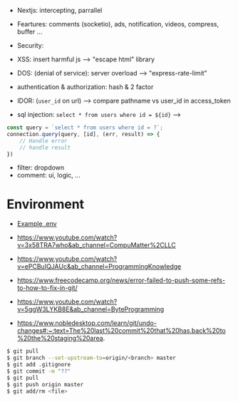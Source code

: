 <!-- Problem is not resolved -->

- Nextjs: intercepting, parrallel

- Feartures: comments (socketio), ads, notification, videos, compress, buffer ...

- Security:
+ XSS: insert harmful js --> "escape html" library

+ DOS: (denial of service): server overload --> "express-rate-limit"

+ authentication & authorization: hash & 2 factor

+ IDOR: (`user_id` on url) --> compare pathname vs user_id in access_token

+ sql injection: `select * from users where id = ${id}` --> 

```js
const query = `select * from users where id = ?`;
connection.query(query, [id], (err, result) => {
    // Handle error
    // handle result
})
```

- filter: dropdown
- comment: ui, logic, ...

# Environment
- [Example .env](https://github.com/vercel/next.js/tree/canary/examples/environment-variables)

- https://www.youtube.com/watch?v=3x58TRA7who&ab_channel=CompuMatter%2CLLC
- https://www.youtube.com/watch?v=ePCBuIQJAUc&ab_channel=ProgrammingKnowledge
- https://www.freecodecamp.org/news/error-failed-to-push-some-refs-to-how-to-fix-in-git/
- https://www.youtube.com/watch?v=5ggW3LYKB8E&ab_channel=ByteProgramming
- https://www.nobledesktop.com/learn/git/undo-changes#:~:text=The%20last%20commit%20that%20has,back%20to%20the%20staging%20area.

```bash
$ git pull
$ git branch --set-upstream-to=origin/<branch> master
$ git add .gitignore
$ git commit -m "??"
$ git pull
$ git push origin master
$ git add/rm <file>
```